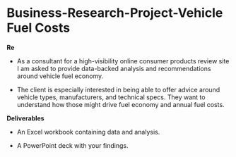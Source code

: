# Business-Research-Project-Vehicle Fuel Costs
<strong>Re</strong>

- As a consultant for a high-visibility online consumer products review site I am asked to provide data-backed analysis and recommendations around vehicle fuel economy.

- The client is especially interested in being able to offer advice around vehicle types, manufacturers, and technical specs. They want to understand how those might drive fuel economy and annual fuel costs.

<strong>Deliverables</strong>

- An Excel workbook containing data and analysis.

- A PowerPoint deck with your findings.
